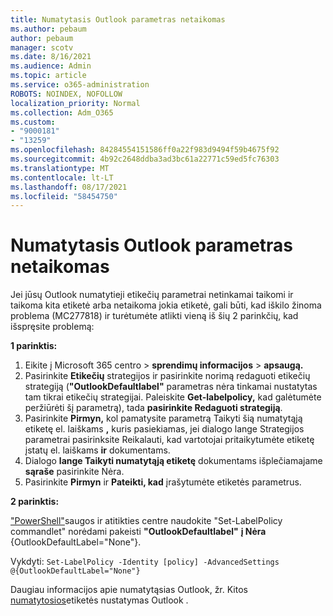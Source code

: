```yaml
---
title: Numatytasis Outlook parametras netaikomas
ms.author: pebaum
author: pebaum
manager: scotv
ms.date: 8/16/2021
ms.audience: Admin
ms.topic: article
ms.service: o365-administration
ROBOTS: NOINDEX, NOFOLLOW
localization_priority: Normal
ms.collection: Adm_O365
ms.custom:
- "9000181"
- "13259"
ms.openlocfilehash: 84284554151586ff0a22f983d9494f59b4675f92
ms.sourcegitcommit: 4b92c2648ddba3ad3bc61a22771c59ed5fc76303
ms.translationtype: MT
ms.contentlocale: lt-LT
ms.lasthandoff: 08/17/2021
ms.locfileid: "58454750"
---
```

# <a name="default-outlook-label-setting-not-applied"></a>Numatytasis Outlook parametras netaikomas

Jei jūsų Outlook numatytieji etikečių parametrai netinkamai taikomi ir taikoma kita etiketė arba netaikoma jokia etiketė, gali būti, kad iškilo žinoma problema (MC277818) ir turėtumėte atlikti vieną iš šių 2 parinkčių, kad išspręsite problemą:

**1 parinktis:**

1. Eikite į Microsoft 365 centro > **sprendimų informacijos**  >  **apsaugą.**
1. Pasirinkite **Etikečių** strategijos ir pasirinkite norimą redaguoti etikečių strategiją (**"OutlookDefaultlabel"** parametras nėra tinkamai nustatytas tam tikrai etikečių strategijai. Paleiskite **Get-labelpolicy,** kad galėtumėte peržiūrėti šį parametrą), tada **pasirinkite Redaguoti strategiją**.
1. Pasirinkite **Pirmyn,** kol pamatysite parametrą Taikyti šią numatytąją etiketę  el. laiškams **,** kuris pasiekiamas, jei dialogo lange Strategijos parametrai pasirinksite Reikalauti, kad vartotojai pritaikytumėte etiketę įstatų el. laiškams **ir** dokumentams.
1. Dialogo **lange Taikyti numatytąją etiketę** dokumentams išplečiamajame **sąraše** pasirinkite Nėra.
1. Pasirinkite **Pirmyn** ir **Pateikti, kad** įrašytumėte etiketės parametrus.

**2 parinktis:**

["PowerShell"](https://docs.microsoft.com/powershell/exchange/connect-to-scc-powershell?view=exchange-ps)saugos ir atitikties centre naudokite "Set-LabelPolicy commandlet" norėdami pakeisti **"OutlookDefaultlabel"** **į Nėra** {OutlookDefaultLabel="None"}.

Vykdyti: `Set-LabelPolicy -Identity [policy] -AdvancedSettings @{OutlookDefaultLabel="None"}`

Daugiau informacijos apie numatytąsias Outlook, žr. Kitos [numatytosios](https://docs.microsoft.com/azure/information-protection/rms-client/clientv2-admin-guide-customizations#set-a-different-default-label-for-outlook)etiketės nustatymas Outlook .